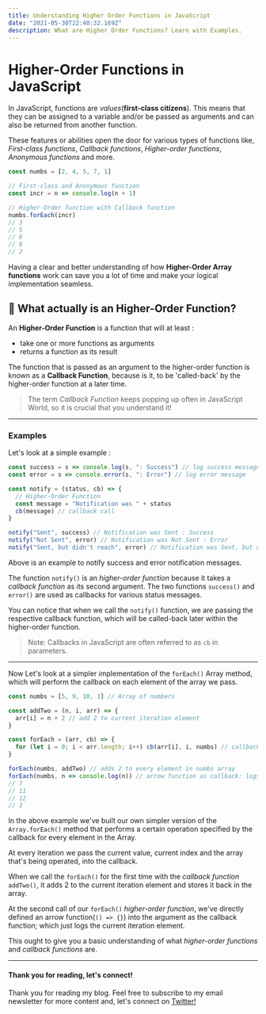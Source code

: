 ```yaml
---
title: Understanding Higher Order Functions in JavaScript
date: "2021-05-30T22:40:32.169Z"
description: What are Higher Order Functions? Learn with Examples.
---
```


# Higher-Order Functions in JavaScript

In JavaScript, functions are _values_(**first-class citizens**). This means that they can be assigned to a variable and/or be passed as arguments and can also be returned from another function.

These features or abilities open the door for various types of functions like, _First-class functions_, _Callback functions_, _Higher-order functions_, _Anonymous functions_ and more.

```js
const numbs = [2, 4, 5, 7, 1]

// First-class and Anonymous function
const incr = n => console.log(n + 1)

// Higher-Order function with Callback function
numbs.forEach(incr)
// 3
// 5
// 6
// 8
// 2
```

Having a clear and better understanding of how **Higher-Order Array functions** work can save you a lot of time and make your logical implementation seamless.

## 🤔 What actually is an Higher-Order Function?

An **Higher-Order Function** is a function that will at least :

- take one or more functions as arguments
- returns a function as its result

The function that is passed as an argument to the higher-order function is known as a **Callback Function**, because is it, to be 'called-back' by the higher-order function at a later time.

> The term _Callback Function_ keeps popping up often in JavaScript World, so it is crucial that you understand it!

---

### Examples

Let's look at a simple example :

```js
const success = s => console.log(s, ": Success") // log success message
const error = s => console.error(s, ": Error") // log error message

const notify = (status, cb) => {
  // Higher-Order Function
  const message = "Notification was " + status
  cb(message) // callback call
}

notify("Sent", success) // Notification was Sent : Success
notify("Not Sent", error) // Notification was Not Sent : Error
notify("Sent, but didn't reach", error) // Notification was Sent, but didn't reach : Error
```

Above is an example to notify success and error notification messages.

The function `notify()` is an _higher-order function_ because it takes a _callback function_ as its second argument.
The two functions `success()` and `error()` are used as callbacks for various status messages.

You can notice that when we call the `notify()` function, we are passing the respective callback function, which will be called-back later within the higher-order function.

> Note: Callbacks in JavaScript are often referred to as `cb` in parameters.

---

Now Let's look at a simpler implementation of the `forEach()` Array method, which will perform the callback on each element of the array we pass.

```js
const numbs = [5, 9, 10, 1] // Array of numbers

const addTwo = (n, i, arr) => {
  arr[i] = n + 2 // add 2 to current iteration element
}

const forEach = (arr, cb) => {
  for (let i = 0; i < arr.length; i++) cb(arr[i], i, numbs) // callback call with: current element, index and array itself.
}

forEach(numbs, addTwo) // adds 2 to every element in numbs array
forEach(numbs, n => console.log(n)) // arrow function as callback: logs all the elements
// 7
// 11
// 12
// 3
```

In the above example we've built our own simpler version of the `Array.forEach()` method that performs a certain operation specified by the callback for every element in the Array.

At every iteration we pass the current value, current index and the array that's being operated, into the callback.

When we call the `forEach()` for the first time with the _callback function_ `addTwo()`, it adds 2 to the current iteration element and stores it back in the array.

At the second call of our `forEach()` _higher-order function_, we've directly defined an arrow function(`() => {}`) into the argument as the callback function; which just logs the current iteration element.

This ought to give you a basic understanding of what _higher-order functions_ and _callback functions_ are.

---

#### Thank you for reading, let's connect!

Thank you for reading my blog. Feel free to subscribe to my email newsletter for more content and, let's connect on [Twitter!](https://twitter.com/linASeervi)
